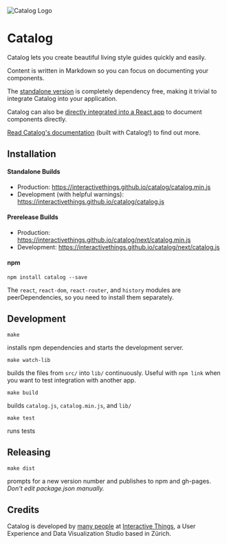 ![Catalog Logo](https://interactivethings.github.io/catalog/docs/assets/catalog_logo.svg)

# Catalog

Catalog lets you create beautiful living style guides quickly and easily.

Content is written in Markdown so you can focus on documenting your components.

The [standalone version](http://interactivethings.github.io/catalog/#/usage) is completely dependency free, making it trivial to integrate Catalog into your application.

Catalog can also be [directly integrated into a React app](https://interactivethings.github.io/catalog/#/react) to document components directly.

[Read Catalog's documentation](https://interactivethings.github.io/catalog/) (built with Catalog!) to find out more.

## Installation

#### Standalone Builds

- Production: https://interactivethings.github.io/catalog/catalog.min.js
- Development (with helpful warnings): https://interactivethings.github.io/catalog/catalog.js

#### Prerelease Builds

- Production: https://interactivethings.github.io/catalog/next/catalog.min.js
- Development: https://interactivethings.github.io/catalog/next/catalog.js

#### npm

```
npm install catalog --save
```

The `react`, `react-dom`, `react-router`, and `history` modules are peerDependencies, so you need to install them separately.

## Development

```
make
```

installs npm dependencies and starts the development server.

```
make watch-lib
``` 

builds the files from `src/` into `lib/` continuously. Useful with `npm link` when you want to test integration with another app.

```
make build
```

builds `catalog.js`, `catalog.min.js`, and `lib/`

```
make test
```

runs tests

## Releasing

```
make dist
```

prompts for a new version number and publishes to npm and gh-pages. _Don't edit package.json manually._

## Credits

Catalog is developed by [many people](https://github.com/interactivethings/catalog/blob/master/AUTHORS) at [Interactive Things](https://www.interactivethings.com/), a User Experience and Data Visualization Studio based in Zürich.
